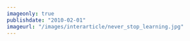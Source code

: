 ```yaml
---
imageonly: true
publishdate: "2010-02-01"
imageurl: "/images/interarticle/never_stop_learning.jpg"
---
```

